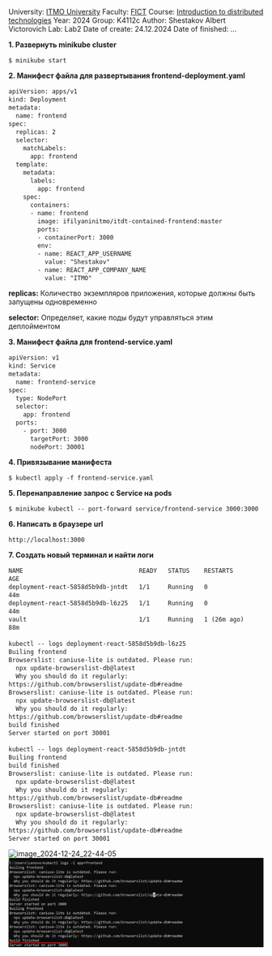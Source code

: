 University: [ITMO University](https://itmo.ru/ru/)
Faculty: [FICT](https://fict.itmo.ru)
Course: [Introduction to distributed technologies](https://github.com/itmo-ict-faculty/introduction-to-distributed-technologies)
Year: 2024
Group: K4112c
Author: Shestakov Albert Victorovich
Lab: Lab2
Date of create: 24.12.2024
Date of finished: ...

**1. Развернуть minikube cluster**
```
$ minikube start
```
**2. Манифест файла для развертывания frontend-deployment.yaml**

```
apiVersion: apps/v1
kind: Deployment
metadata:
  name: frontend
spec:
  replicas: 2
  selector:
    matchLabels:
      app: frontend
  template:
    metadata:
      labels:
        app: frontend
    spec:
      containers:
      - name: frontend
        image: ifilyaninitmo/itdt-contained-frontend:master
        ports:
        - containerPort: 3000
        env:
        - name: REACT_APP_USERNAME
          value: "Shestakov"
        - name: REACT_APP_COMPANY_NAME
          value: "ITMO"
```

**replicas:** 
Количество экземпляров приложения, которые должны быть запущены одновременно

**selector:** 
Определяет, какие поды будут управляться этим деплойментом

**3. Манифест файла для frontend-service.yaml**
```
apiVersion: v1
kind: Service
metadata:
  name: frontend-service
spec:
  type: NodePort
  selector:
    app: frontend
  ports:
    - port: 3000
      targetPort: 3000
      nodePort: 30001
```
**4. Привязывание манифеста**
```
$ kubectl apply -f frontend-service.yaml
```
**5. Перенаправление запрос с Service на pods**
```
$ minikube kubectl -- port-forward service/frontend-service 3000:3000
```

**6. Написать в браузере url**
```
http://localhost:3000
```
**7. Создать новый терминал и найти логи**
```
NAME                                READY   STATUS    RESTARTS      AGE
deployment-react-5858d5b9db-jntdt   1/1     Running   0             44m
deployment-react-5858d5b9db-l6z25   1/1     Running   0             44m
vault                               1/1     Running   1 (26m ago)   88m

kubectl -- logs deployment-react-5858d5b9db-l6z25
Builing frontend
Browserslist: caniuse-lite is outdated. Please run:
  npx update-browserslist-db@latest
  Why you should do it regularly: https://github.com/browserslist/update-db#readme
Browserslist: caniuse-lite is outdated. Please run:
  npx update-browserslist-db@latest
  Why you should do it regularly: https://github.com/browserslist/update-db#readme
build finished
Server started on port 30001

kubectl -- logs deployment-react-5858d5b9db-jntdt
Builing frontend
build finished
Browserslist: caniuse-lite is outdated. Please run:
  npx update-browserslist-db@latest
  Why you should do it regularly: https://github.com/browserslist/update-db#readme
Browserslist: caniuse-lite is outdated. Please run:
  npx update-browserslist-db@latest
  Why you should do it regularly: https://github.com/browserslist/update-db#readme
Server started on port 30001
```
![image_2024-12-24_22-44-05](https://github.com/AlexsanrdLover/2024-introduction_to_distributed_technologies-k4112c-shestakov_a_v/blob/main/lab2/Лаб2_ход_работы/image.jpg)
![image_2024-12-24_22-47-56](https://github.com/AlexsanrdLover/2024-introduction_to_distributed_technologies-k4112c-shestakov_a_v/blob/main/lab2/Лаб2_ход_работы/image%202.jpg)
